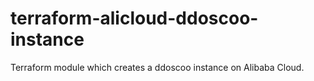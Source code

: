 # terraform-alicloud-ddoscoo-instance
Terraform module which creates a ddoscoo instance on Alibaba Cloud.
